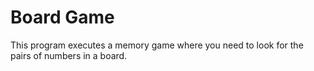 # Board Game
This program executes a memory game where you need to look for the pairs of numbers in a board.
